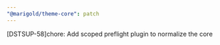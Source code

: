 ```yaml
---
"@marigold/theme-core": patch
---
```


[DSTSUP-58]chore: Add scoped preflight plugin to normalize the core
